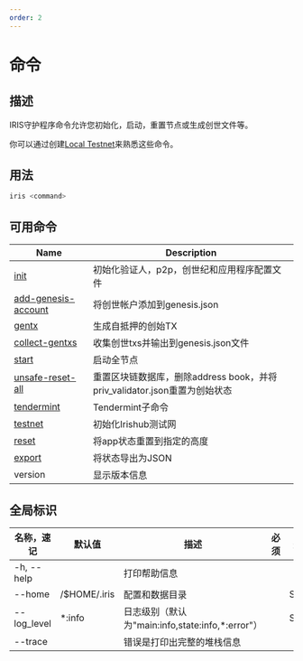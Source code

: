 ```yaml
---
order: 2
---
```


# 命令

## 描述

IRIS守护程序命令允许您初始化，启动，重置节点或生成创世文件等。

你可以通过创建[Local Testnet](local-testnet.md)来熟悉这些命令。

## 用法

```bash
iris <command>
```

## 可用命令

| Name                                                             | Description                                                               |
| ---------------------------------------------------------------- | ------------------------------------------------------------------------- |
| [init](local-testnet.md#iris-init)                               | 初始化验证人，p2p，创世纪和应用程序配置文件                               |
| [add-genesis-account](local-testnet.md#iris-add-genesis-account) | 将创世帐户添加到genesis.json                                              |
| [gentx](local-testnet.md#iris-gentx)                             | 生成自抵押的创始TX                                                        |
| [collect-gentxs](local-testnet.md#iris-collect-gentxs)           | 收集创世txs并输出到genesis.json文件                                       |
| [start](local-testnet.md#iris-start)                             | 启动全节点                                                                |
| [unsafe-reset-all](local-testnet.md#iris-unsafe-reset-all)       | 重置区块链数据库，删除address book，并将priv_validator.json重置为创始状态 |
| [tendermint](local-testnet.md#iris-tendermint)                   | Tendermint子命令                                                          |
| [testnet](local-testnet.md#build-and-init)                       | 初始化Irishub测试网                                                       |
| [reset](local-testnet.md#iris-reset)                             | 将app状态重置到指定的高度                                                 |
| [export](export.md)                                              | 将状态导出为JSON                                                          |
| version                                                          | 显示版本信息                                                              |

## 全局标识

| 名称，速记  | 默认值       | 描述                                             | 必须 | 类型   |
| ----------- | ------------ | ------------------------------------------------ | ---- | ------ |
| -h, --help  |              | 打印帮助信息                                     |      |        |
| --home      | /$HOME/.iris | 配置和数据目录                                   |      | String |
| --log_level | \*:info      | 日志级别（默认为"main:info,state:info,*:error"） |      | String |
| --trace     |              | 错误是打印出完整的堆栈信息                       |      |        |

